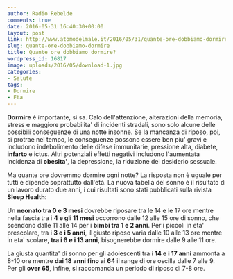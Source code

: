 ```yaml
---
author: Radio Rebelde
comments: true
date: 2016-05-31 16:40:30+00:00
layout: post
link: http://www.atomodelmale.it/2016/05/31/quante-ore-dobbiamo-dormire/
slug: quante-ore-dobbiamo-dormire
title: Quante ore dobbiamo dormire?
wordpress_id: 16817
image: uploads/2016/05/download-1.jpg
categories:
- Salute
tags:
- Dormire
- Eta
---
```


**Dormire** è importante, si sa. Calo dell'attenzione, alterazioni della memoria, stress e maggiore probabilita' di incidenti stradali, sono solo alcune delle possibili conseguenze di una notte insonne. Se la mancanza di riposo, poi, si protrae nel tempo, le conseguenze possono essere ben piu' gravi e includono indebolimento delle difese immunitarie, pressione alta, diabete, **infarto** e ictus. Altri potenziali effetti negativi includono l'aumentata incidenza di **obesita'**, la depressione, la riduzione del desiderio sessuale.

Ma quante ore dovremmo dormire ogni notte? La risposta non è uguale per tutti e dipende soprattutto dall'età.
La nuova tabella del sonno è il risultato di un lavoro durato due anni, i cui risultati sono stati pubblicati sulla rivista **Sleep Health**:

Un **neonato tra 0 e 3 mesi** dovrebbe riposare tra le 14 e le 17 ore mentre nella fascia tra i **4 e gli 11 mesi** occorrono dalle 12 alle 15 ore di sonno, che scendono dalle 11 alle 14 per i **bimbi tra 1 e 2 anni**. Per i piccoli in eta' prescolare, tra i **3 e i 5 anni**, il giusto riposo varia dalle 10 alle 13 ore mentre in eta' scolare, **tra i 6 e i 13 anni**, bisognerebbe dormire dalle 9 alle 11 ore.

La giusta quantita' di sonno per gli adolescenti tra i **14 e i 17 anni** ammonta a 8-10 ore mentre **dai 18 anni fino ai 64** il range di ore oscilla dalle 7 alle 9. Per gli **over 65**, infine, si raccomanda un periodo di riposo di 7-8 ore.
